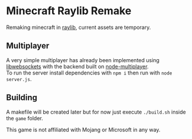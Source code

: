 # Minecraft Raylib Remake
Remaking minecraft in [raylib](https://github.com/raysan5/raylib), current assets are temporary.

## Multiplayer
A very simple multiplayer has already been implemented using [libwebsockets](https://github.com/warmcat/libwebsockets) with the backend built on [node-multiplayer](https://github.com/raxracks/node-multiplayer).   
To run the server install dependencies with `npm i` then run with `node server.js`.

## Building
A makefile will be created later but for now just execute `./build.sh` inside the `game` folder.

This game is not affiliated with Mojang or Microsoft in any way.
